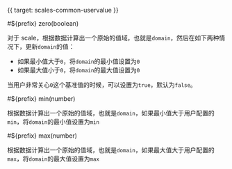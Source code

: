 {{ target: scales-common-uservalue }}

<!-- 语法元素 data, DataSpec -->

#${prefix} zero(boolean)

对于 scale，根据数据计算出一个原始的值域，也就是`domain`，然后在如下两种情况下，更新`domain`的值：

- 如果最小值大于`0`，将`domain`的最小值设置为`0`
- 如果最大值小于`0`，将`domain`的最大值设置为`0`

当用户非常关心`0`这个基准值的时候，可以设置为`true`，默认为`false`。

#${prefix} min(number)

根据数据计算出一个原始的值域，也就是`domain`，如果最小值大于用户配置的`min`，将`domain`的最小值设置为`min`

#${prefix} max(number)

根据数据计算出一个原始的值域，也就是`domain`，如果最大值大于用户配置的`max`，将`domain`的最大值设置为`max`
